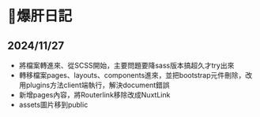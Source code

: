 # 📱爆肝日記
## 2024/11/27 
- 將檔案轉進來、從SCSS開始，主要問題要降sass版本搞超久才try出來
- 轉移檔案pages、layouts、components進來，並把bootstrap元件刪除，改用plugins方法client端執行，解決document錯誤
- 新增pages內容，將Routerlink移除改成NuxtLink
- assets圖片移到public
